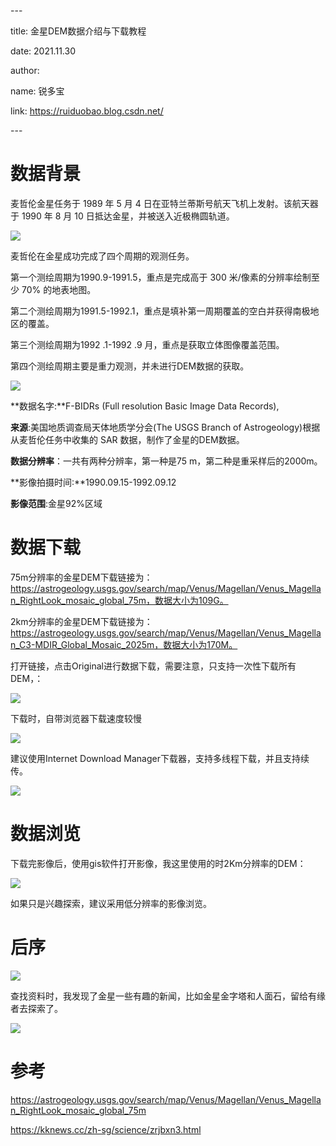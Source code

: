\---

title: 金星DEM数据介绍与下载教程

date: 2021.11.30

author: 

name: 锐多宝

link: https://ruiduobao.blog.csdn.net/

\---

# 数据背景

麦哲伦金星任务于 1989 年 5 月 4 日在亚特兰蒂斯号航天飞机上发射。该航天器于 1990 年 8 月 10 日抵达金星，并被送入近极椭圆轨道。

![](http://pics.landcover100.com/pics//image/20211130204705.png)

麦哲伦在金星成功完成了四个周期的观测任务。

第一个测绘周期为1990.9-1991.5，重点是完成高于 300 米/像素的分辨率绘制至少 70% 的地表地图。

第二个测绘周期为1991.5-1992.1，重点是填补第一周期覆盖的空白并获得南极地区的覆盖。

第三个测绘周期为1992 .1-1992 .9 月，重点是获取立体图像覆盖范围。

第四个测绘周期主要是重力观测，并未进行DEM数据的获取。

![](http://pics.landcover100.com/pics//image/20211130204807.png)

**数据名字:**F-BIDRs (Full resolution Basic Image Data Records),

**来源**:美国地质调查局天体地质学分会(The USGS Branch of Astrogeology)根据从麦哲伦任务中收集的 SAR 数据，制作了金星的DEM数据。

**数据分辨率**：一共有两种分辨率，第一种是75 m，第二种是重采样后的2000m。

**影像拍摄时间:**1990.09.15-1992.09.12

**影像范围**:金星92%区域

# 数据下载

75m分辨率的金星DEM下载链接为：https://astrogeology.usgs.gov/search/map/Venus/Magellan/Venus_Magellan_RightLook_mosaic_global_75m，数据大小为109G。

2km分辨率的金星DEM下载链接为：https://astrogeology.usgs.gov/search/map/Venus/Magellan/Venus_Magellan_C3-MDIR_Global_Mosaic_2025m，数据大小为170M。

打开链接，点击Original进行数据下载，需要注意，只支持一次性下载所有DEM，：

![](http://pics.landcover100.com/pics//image/20211130202315.png)

下载时，自带浏览器下载速度较慢

![](http://pics.landcover100.com/pics//image/20211130202150.png)

建议使用Internet Download Manager下载器，支持多线程下载，并且支持续传。

![](http://pics.landcover100.com/pics//image/20211130202126.png)

# 数据浏览

下载完影像后，使用gis软件打开影像，我这里使用的时2Km分辨率的DEM：

![](http://pics.landcover100.com/pics//image/20211130210932.png)

如果只是兴趣探索，建议采用低分辨率的影像浏览。

# 后序

![](http://pics.landcover100.com/pics//image/20211130202737.png)

查找资料时，我发现了金星一些有趣的新闻，比如金星金字塔和人面石，留给有缘者去探索了。

![](http://pics.landcover100.com/pics//image/20211130202950.png)

# 参考

https://astrogeology.usgs.gov/search/map/Venus/Magellan/Venus_Magellan_RightLook_mosaic_global_75m

https://kknews.cc/zh-sg/science/zrjbxn3.html



